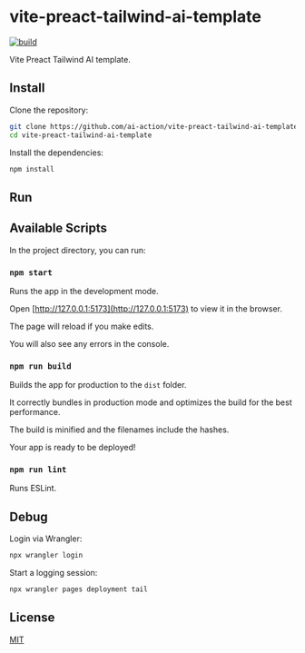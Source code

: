 # vite-preact-tailwind-ai-template

[![build](https://github.com/ai-action/vite-preact-tailwind-ai-template/actions/workflows/build.yml/badge.svg)](https://github.com/ai-action/vite-preact-tailwind-ai-template/actions/workflows/build.yml)

Vite Preact Tailwind AI template.

## Install

Clone the repository:

```sh
git clone https://github.com/ai-action/vite-preact-tailwind-ai-template.git
cd vite-preact-tailwind-ai-template
```

Install the dependencies:

```sh
npm install
```

## Run

## Available Scripts

In the project directory, you can run:

### `npm start`

Runs the app in the development mode.

Open [http://127.0.0.1:5173](http://127.0.0.1:5173) to view it in the browser.

The page will reload if you make edits.

You will also see any errors in the console.

### `npm run build`

Builds the app for production to the `dist` folder.

It correctly bundles in production mode and optimizes the build for the best performance.

The build is minified and the filenames include the hashes.

Your app is ready to be deployed!

### `npm run lint`

Runs ESLint.

## Debug

Login via Wrangler:

```sh
npx wrangler login
```

Start a logging session:

```sh
npx wrangler pages deployment tail
```

## License

[MIT](LICENSE)
